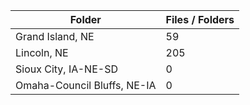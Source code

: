 | Folder                      |   Files / Folders |
|-----------------------------|-------------------|
| Grand Island, NE            |                59 |
| Lincoln, NE                 |               205 |
| Sioux City, IA-NE-SD        |                 0 |
| Omaha-Council Bluffs, NE-IA |                 0 |